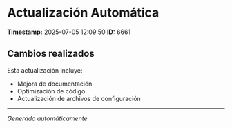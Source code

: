 # Actualización Automática

**Timestamp:** 2025-07-05 12:09:50
**ID:** 6661

## Cambios realizados

Esta actualización incluye:
- Mejora de documentación
- Optimización de código
- Actualización de archivos de configuración

---
*Generado automáticamente*
